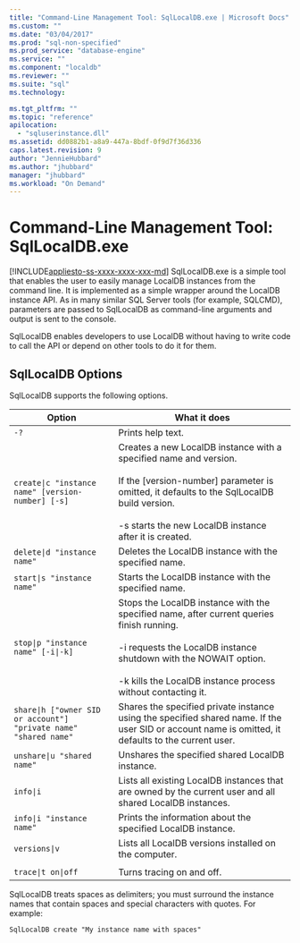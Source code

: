 ```yaml
---
title: "Command-Line Management Tool: SqlLocalDB.exe | Microsoft Docs"
ms.custom: ""
ms.date: "03/04/2017"
ms.prod: "sql-non-specified"
ms.prod_service: "database-engine"
ms.service: ""
ms.component: "localdb"
ms.reviewer: ""
ms.suite: "sql"
ms.technology: 

ms.tgt_pltfrm: ""
ms.topic: "reference"
apilocation: 
  - "sqluserinstance.dll"
ms.assetid: dd0882b1-a8a9-447a-8bdf-0f9d7f36d336
caps.latest.revision: 9
author: "JennieHubbard"
ms.author: "jhubbard"
manager: "jhubbard"
ms.workload: "On Demand"
---
```

# Command-Line Management Tool: SqlLocalDB.exe
[!INCLUDE[appliesto-ss-xxxx-xxxx-xxx-md](../../includes/appliesto-ss-xxxx-xxxx-xxx-md.md)]
  SqlLocalDB.exe is a simple tool that enables the user to easily manage LocalDB instances from the command line. It is implemented as a simple wrapper around the LocalDB instance API. As in many similar SQL Server tools (for example, SQLCMD), parameters are passed to SqlLocalDB as command-line arguments and output is sent to the console.  
  
 SqlLocalDB enables developers to use LocalDB without having to write code to call the API or depend on other tools to do it for them.  
  
## SqlLocalDB Options  
 SqlLocalDB supports the following options.  
  
|Option|What it does|  
|------------|------------------|  
|`-?`|Prints help text.|  
|`create\|c "instance name" [version-number] [-s]`|Creates a new LocalDB instance with a specified name and version.<br /><br /> If the [version-number] parameter is omitted, it defaults to the SqlLocalDB build version.<br /><br /> -s starts the new LocalDB instance after it is created.|  
|`delete\|d "instance name"`|Deletes the LocalDB instance with the specified name.|  
|`start\|s "instance name"`|Starts the LocalDB instance with the specified name.|  
|`stop\|p "instance name" [-i\|-k]`|Stops the LocalDB instance with the specified name, after current queries finish running.<br /><br /> -i requests the LocalDB instance shutdown with the NOWAIT option.<br /><br /> -k kills the LocalDB instance process without contacting it.|  
|`share\|h ["owner SID or account"] "private name" "shared name"`|Shares the specified private instance using the specified shared name. If the user SID or account name is omitted, it defaults to the current user.|  
|`unshare\|u "shared name"`|Unshares the specified shared LocalDB instance.|  
|`info\|i`|Lists all existing LocalDB instances that are owned by the current user and all shared LocalDB instances.|  
|`info\|i "instance name"`|Prints the information about the specified LocalDB instance.|  
|`versions\|v`|Lists all LocalDB versions installed on the computer.|  
|||  
|`trace\|t on\|off`|Turns tracing on and off.|  
  
 SqlLocalDB treats spaces as delimiters; you must surround the instance names that contain spaces and special characters with quotes. For example:  
  
 `SqlLocalDB create "My instance name with spaces"`  
  
  
